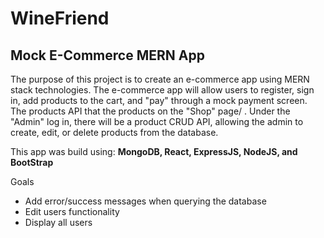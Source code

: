 <h1>WineFriend</h1>
<h2>Mock E-Commerce MERN App</h2>

The purpose of this project is to create an e-commerce app using MERN stack technologies. The e-commerce app will allow users to register, sign in, add products to the cart, and "pay" through a mock payment screen.  The products API that the products on the "Shop" page/ . Under the "Admin" log in, there will be a product CRUD API, allowing the admin to create, edit, or delete products from the database.

This app was build using: <strong> MongoDB, React, ExpressJS, NodeJS, and BootStrap </strong>

Goals
<ul>
<li>Add error/success messages when querying the database</li>
<li>Edit users functionality</li>
<li>Display all users</li>
</ul>
